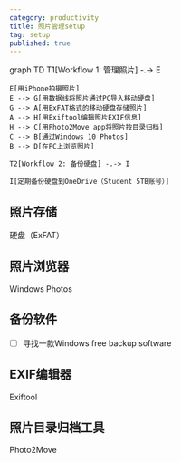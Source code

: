 ```yaml
---
category: productivity
title: 照片管理setup
tag: setup
published: true
---
```


<div class="mermaid">
    graph TD
    T1[Workflow 1: 管理照片] -.-> E

    E[用iPhone拍摄照片]
    E --> G[用数据线将照片通过PC导入移动硬盘]
    G --> A[用ExFAT格式的移动硬盘存储照片]
    A --> H[用Exiftool编辑照片EXIF信息]
    H --> C[用Photo2Move app将照片按目录归档]
    C --> B[通过Windows 10 Photos]
    B --> D[在PC上浏览照片]

    T2[Workflow 2: 备份硬盘] -.-> I

    I[定期备份硬盘到OneDrive（Student 5TB账号）]
</div>

## 照片存储

硬盘（ExFAT）

## 照片浏览器

Windows Photos

## 备份软件

- [ ]  寻找一款Windows free backup software

## EXIF编辑器

Exiftool

## 照片目录归档工具

Photo2Move
